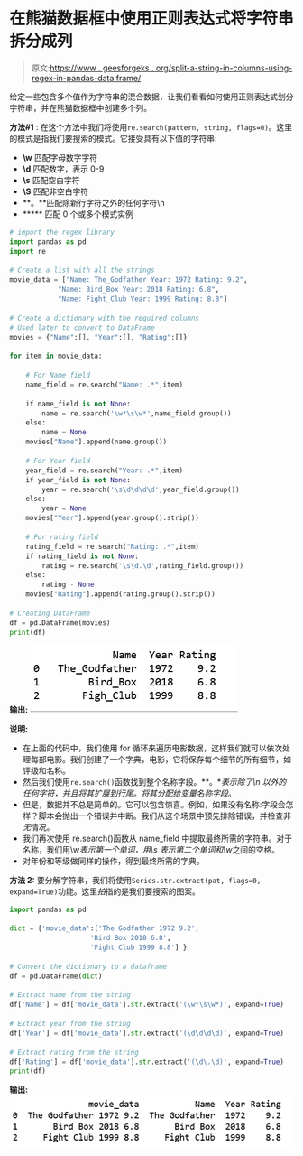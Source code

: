 # 在熊猫数据框中使用正则表达式将字符串拆分成列

> 原文:[https://www . geesforgeks . org/split-a-string-in-columns-using-regex-in-pandas-data frame/](https://www.geeksforgeeks.org/split-a-string-into-columns-using-regex-in-pandas-dataframe/)

给定一些包含多个值作为字符串的混合数据，让我们看看如何使用正则表达式划分字符串，并在熊猫数据框中创建多个列。

**方法#1** :
在这个方法中我们将使用`re.search(pattern, string, flags=0)`。这里的模式是指我们要搜索的模式。它接受具有以下值的字符串:

*   **\w** 匹配字母数字字符
*   **\d** 匹配数字，表示 0-9
*   **\s** 匹配空白字符
*   **\S** 匹配非空白字符
*   **。**匹配除新行字符之外的任何字符\n
*   ***** 匹配 0 个或多个模式实例

```py
# import the regex library
import pandas as pd
import re

# Create a list with all the strings
movie_data = ["Name: The_Godfather Year: 1972 Rating: 9.2",
            "Name: Bird_Box Year: 2018 Rating: 6.8",
            "Name: Fight_Club Year: 1999 Rating: 8.8"]

# Create a dictionary with the required columns 
# Used later to convert to DataFrame
movies = {"Name":[], "Year":[], "Rating":[]}

for item in movie_data:

    # For Name field
    name_field = re.search("Name: .*",item)

    if name_field is not None:
        name = re.search('\w*\s\w*',name_field.group())
    else:
        name = None
    movies["Name"].append(name.group())

    # For Year field
    year_field = re.search("Year: .*",item)
    if year_field is not None:
        year = re.search('\s\d\d\d\d',year_field.group())
    else:
        year = None
    movies["Year"].append(year.group().strip())

    # For rating field
    rating_field = re.search("Rating: .*",item)
    if rating_field is not None: 
        rating = re.search('\s\d.\d',rating_field.group())
    else: 
        rating - None
    movies["Rating"].append(rating.group().strip())

# Creating DataFrame
df = pd.DataFrame(movies)
print(df)
```

**输出:**
![](img/6b4499bd9ce937fc0c3e650669b436d3.png)

**说明:**

*   在上面的代码中，我们使用 for 循环来遍历电影数据，这样我们就可以依次处理每部电影。我们创建了一个字典，电影，它将保存每个细节的所有细节，如评级和名称。
*   然后我们使用`re.search()`函数找到整个名称字段。**。**表示除了\n 以外的任何字符，并且*将其扩展到行尾。将其分配给变量*名称字段*。
*   但是，数据并不总是简单的。它可以包含惊喜。例如，如果没有名称:字段会怎样？脚本会抛出一个错误并中断。我们从这个场景中预先排除错误，并检查非*无*情况。
*   我们再次使用 re.search()函数从 name_field 中提取最终所需的字符串。对于名称，我们用\w*表示第一个单词，用\s 表示第二个单词和\w*之间的空格。
*   对年份和等级做同样的操作，得到最终所需的字典。

**方法 2:**
要分解字符串，我们将使用`Series.str.extract(pat, flags=0, expand=True)`功能。这里*拍*指的是我们要搜索的图案。

```py
import pandas as pd

dict = {'movie_data':['The Godfather 1972 9.2',
                    'Bird Box 2018 6.8',
                    'Fight Club 1999 8.8'] }

# Convert the dictionary to a dataframe
df = pd.DataFrame(dict)

# Extract name from the string 
df['Name'] = df['movie_data'].str.extract('(\w*\s\w*)', expand=True)

# Extract year from the string 
df['Year'] = df['movie_data'].str.extract('(\d\d\d\d)', expand=True)

# Extract rating from the string 
df['Rating'] = df['movie_data'].str.extract('(\d\.\d)', expand=True)
print(df)
```

**输出:**
![](img/a993339ad32080f4f3ae4b748df6f236.png)